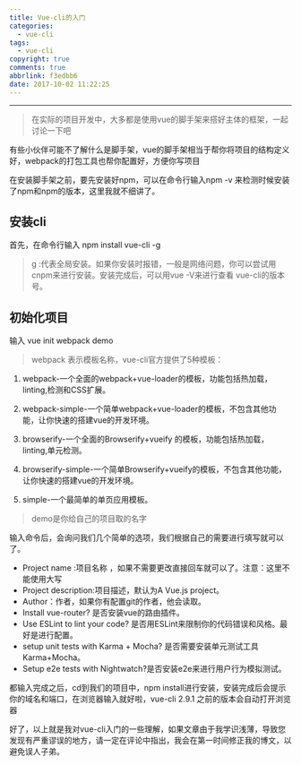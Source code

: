 ```yaml
---
title: Vue-cli的入门
categories:
  - vue-cli
tags:
  - vue-cli
copyright: true
comments: true
abbrlink: f3edbb6
date: 2017-10-02 11:22:25
---
```


<hr style='filter:progid:DXImageTransform.Microsoft.Glow(color=#FF0000,strength=10)' color='#FF0000' size='1' />

> 在实际的项目开发中，大多都是使用vue的脚手架来搭好主体的框架，一起讨论一下吧

<!--more-->

有些小伙伴可能不了解什么是脚手架，vue的脚手架相当于帮你将项目的结构定义好，webpack的打包工具也帮你配置好，方便你写项目

在安装脚手架之前，要先安装好npm，可以在命令行输入npm -v 来检测时候安装了npm和npm的版本，这里我就不细讲了。

## 安装cli

首先，在命令行输入 npm install vue-cli -g 

>g :代表全局安装。如果你安装时报错，一般是网络问题，你可以尝试用cnpm来进行安装。安装完成后，可以用vue -V来进行查看 vue-cli的版本号。

## 初始化项目

输入 vue init webpack demo

>webpack 表示模板名称，vue-cli官方提供了5种模板：

1. webpack-一个全面的webpack+vue-loader的模板，功能包括热加载，linting,检测和CSS扩展。

2. webpack-simple-一个简单webpack+vue-loader的模板，不包含其他功能，让你快速的搭建vue的开发环境。

3. browserify-一个全面的Browserify+vueify 的模板，功能包括热加载，linting,单元检测。

4. browserify-simple-一个简单Browserify+vueify的模板，不包含其他功能，让你快速的搭建vue的开发环境。

5. simple-一个最简单的单页应用模板。

>demo是你给自己的项目取的名字

输入命令后，会询问我们几个简单的选项，我们根据自己的需要进行填写就可以了。

* Project name :项目名称 ，如果不需要更改直接回车就可以了。注意：这里不能使用大写
* Project description:项目描述，默认为A Vue.js project。
* Author：作者，如果你有配置git的作者，他会读取。
* Install  vue-router? 是否安装vue的路由插件。
* Use ESLint to lint your code? 是否用ESLint来限制你的代码错误和风格。最好是进行配置。
* setup unit tests with  Karma + Mocha? 是否需要安装单元测试工具Karma+Mocha。
* Setup e2e tests with Nightwatch?是否安装e2e来进行用户行为模拟测试。

都输入完成之后，cd到我们的项目中，npm install进行安装，安装完成后会提示你的域名和端口，在浏览器输入就好啦，vue-cli 2.9.1 之前的版本会自动打开浏览器

好了，以上就是我对vue-cli入门的一些理解，如果文章由于我学识浅薄，导致您发现有严重谬误的地方，请一定在评论中指出，我会在第一时间修正我的博文，以避免误人子弟。